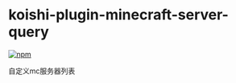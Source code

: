 # koishi-plugin-minecraft-server-query

[![npm](https://img.shields.io/npm/v/koishi-plugin-minecraft-server-query?style=flat-square)](https://www.npmjs.com/package/koishi-plugin-minecraft-server-query)

自定义mc服务器列表
